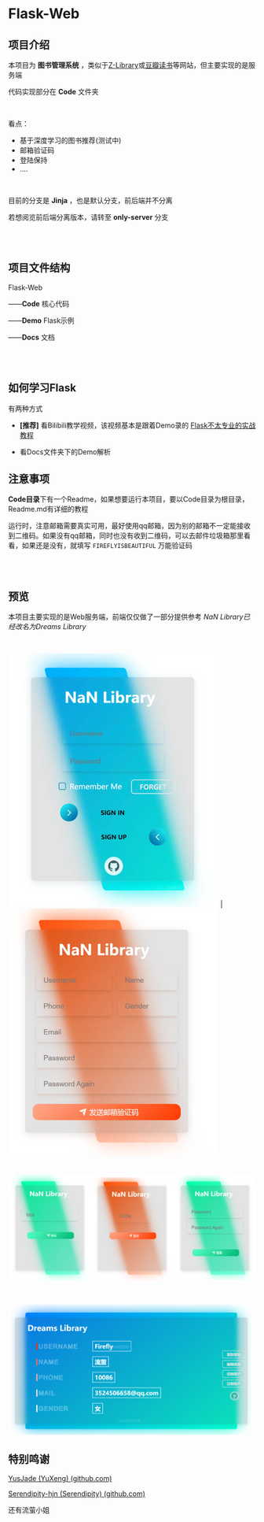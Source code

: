 # Flask-Web

## 项目介绍

本项目为 **图书管理系统** ，类似于[Z-Library](https://z-library.cc/)或[豆瓣读书](https://book.douban.com/)等网站，但主要实现的是服务端

代码实现部分在 **Code** 文件夹

</br>

看点：

* 基于深度学习的图书推荐(测试中)
* 邮箱验证码
* 登陆保持
* ....

</br>

目前的分支是 **Jinja** ，也是默认分支，前后端并不分离

若想阅览前后端分离版本，请转至 **only-server** 分支

</br>

</br>



## 项目文件结构

Flask-Web

——**Code** 核心代码

——**Demo** Flask示例

——**Docs** 文档

</br>

</br>

## 如何学习Flask

有两种方式

* **[推荐]** 看Bilibili教学视频，该视频基本是跟着Demo录的  [Flask不太专业的实战教程](https://www.bilibili.com/video/BV121421C7kt/?spm_id_from=333.788&vd_source=c9b8ab6fce6b4986cf89061f00aa9dc4)

* 看Docs文件夹下的Demo解析



## 注意事项

**Code目录**下有一个Readme，如果想要运行本项目，要以Code目录为根目录，Readme.md有详细的教程

运行时，注意邮箱需要真实可用，最好使用qq邮箱，因为别的邮箱不一定能接收到二维码。如果没有qq邮箱，同时也没有收到二维码，可以去邮件垃圾箱那里看看，如果还是没有，就填写 `FIREFLYISBEAUTIFUL` 万能验证码

</br>

</br>

## 预览

本项目主要实现的是Web服务端，前端仅仅做了一部分提供参考 *NaN Library已经改名为Dreams Library*

</br>

<img src="Docs/assets/Login.gif" alt="Login" style="zoom: 67%;" /> | <img src="assets/Register.gif" alt="Register" style="zoom:67%;" />

</br><img src="Docs/assets/image-20240610231141776.png" alt="image-20240610231141776" style="zoom: 50%;" />

</br>

![image-20240623205148751](assets/image-20240623205148751.png)







## 特别鸣谢

[YusJade (YuXeng) (github.com)](https://github.com/YusJade)

[Serendipity-hjn (Serendipity) (github.com)](https://github.com/Serendipity-hjn)

还有流萤小姐
